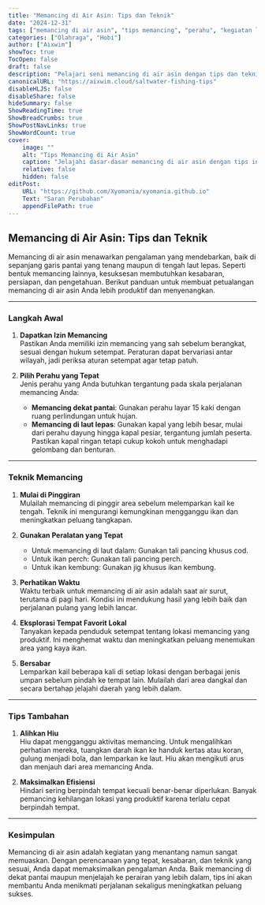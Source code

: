 ```yaml
---
title: "Memancing di Air Asin: Tips dan Teknik"
date: "2024-12-31"
tags: ["memancing di air asin", "tips memancing", "perahu", "kegiatan luar ruangan"]
categories: ["Olahraga", "Hobi"]
author: ["Aixwim"]
showToc: true
TocOpen: false
draft: false
description: "Pelajari seni memancing di air asin dengan tips dan teknik penting ini untuk pengalaman yang menyenangkan dan sukses."
canonicalURL: "https://aixwim.cloud/saltwater-fishing-tips"
disableHLJS: false
disableShare: false
hideSummary: false
ShowReadingTime: true
ShowBreadCrumbs: true
ShowPostNavLinks: true
ShowWordCount: true
cover:
    image: ""
    alt: "Tips Memancing di Air Asin"
    caption: "Jelajahi dasar-dasar memancing di air asin dengan tips ini."
    relative: false
    hidden: false
editPost:
    URL: "https://github.com/Xyomania/xyomania.github.io"
    Text: "Saran Perubahan"
    appendFilePath: true
---
```


## Memancing di Air Asin: Tips dan Teknik  

Memancing di air asin menawarkan pengalaman yang mendebarkan, baik di sepanjang garis pantai yang tenang maupun di tengah laut lepas. Seperti bentuk memancing lainnya, kesuksesan membutuhkan kesabaran, persiapan, dan pengetahuan. Berikut panduan untuk membuat petualangan memancing di air asin Anda lebih produktif dan menyenangkan.  

---

### **Langkah Awal**  

1. **Dapatkan Izin Memancing**  
   Pastikan Anda memiliki izin memancing yang sah sebelum berangkat, sesuai dengan hukum setempat. Peraturan dapat bervariasi antar wilayah, jadi periksa aturan setempat agar tetap patuh.  

2. **Pilih Perahu yang Tepat**  
   Jenis perahu yang Anda butuhkan tergantung pada skala perjalanan memancing Anda:  
   - **Memancing dekat pantai**: Gunakan perahu layar 15 kaki dengan ruang perlindungan untuk hujan.  
   - **Memancing di laut lepas**: Gunakan kapal yang lebih besar, mulai dari perahu dayung hingga kapal pesiar, tergantung jumlah peserta. Pastikan kapal ringan tetapi cukup kokoh untuk menghadapi gelombang dan benturan.  

---

### **Teknik Memancing**  

1. **Mulai di Pinggiran**  
   Mulailah memancing di pinggir area sebelum melemparkan kail ke tengah. Teknik ini mengurangi kemungkinan mengganggu ikan dan meningkatkan peluang tangkapan.  

2. **Gunakan Peralatan yang Tepat**  
   - Untuk memancing di laut dalam: Gunakan tali pancing khusus cod.  
   - Untuk ikan perch: Gunakan tali pancing perch.  
   - Untuk ikan kembung: Gunakan jig khusus ikan kembung.  

3. **Perhatikan Waktu**  
   Waktu terbaik untuk memancing di air asin adalah saat air surut, terutama di pagi hari. Kondisi ini mendukung hasil yang lebih baik dan perjalanan pulang yang lebih lancar.  

4. **Eksplorasi Tempat Favorit Lokal**  
   Tanyakan kepada penduduk setempat tentang lokasi memancing yang produktif. Ini menghemat waktu dan meningkatkan peluang menemukan area yang kaya ikan.  

5. **Bersabar**  
   Lemparkan kail beberapa kali di setiap lokasi dengan berbagai jenis umpan sebelum pindah ke tempat lain. Mulailah dari area dangkal dan secara bertahap jelajahi daerah yang lebih dalam.  

---

### **Tips Tambahan**  

1. **Alihkan Hiu**  
   Hiu dapat mengganggu aktivitas memancing. Untuk mengalihkan perhatian mereka, tuangkan darah ikan ke handuk kertas atau koran, gulung menjadi bola, dan lemparkan ke laut. Hiu akan mengikuti arus dan menjauh dari area memancing Anda.  

2. **Maksimalkan Efisiensi**  
   Hindari sering berpindah tempat kecuali benar-benar diperlukan. Banyak pemancing kehilangan lokasi yang produktif karena terlalu cepat berpindah tempat.  

---

### **Kesimpulan**  

Memancing di air asin adalah kegiatan yang menantang namun sangat memuaskan. Dengan perencanaan yang tepat, kesabaran, dan teknik yang sesuai, Anda dapat memaksimalkan pengalaman Anda. Baik memancing di dekat pantai maupun menjelajah ke perairan yang lebih dalam, tips ini akan membantu Anda menikmati perjalanan sekaligus meningkatkan peluang sukses.  
